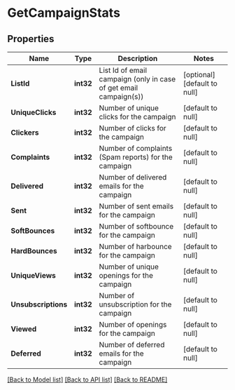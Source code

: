 # GetCampaignStats

## Properties
Name | Type | Description | Notes
------------ | ------------- | ------------- | -------------
**ListId** | **int32** | List Id of email campaign (only in case of get email campaign(s)) | [optional] [default to null]
**UniqueClicks** | **int32** | Number of unique clicks for the campaign | [default to null]
**Clickers** | **int32** | Number of clicks for the campaign | [default to null]
**Complaints** | **int32** | Number of complaints (Spam reports) for the campaign | [default to null]
**Delivered** | **int32** | Number of delivered emails for the campaign | [default to null]
**Sent** | **int32** | Number of sent emails for the campaign | [default to null]
**SoftBounces** | **int32** | Number of softbounce for the campaign | [default to null]
**HardBounces** | **int32** | Number of harbounce for the campaign | [default to null]
**UniqueViews** | **int32** | Number of unique openings for the campaign | [default to null]
**Unsubscriptions** | **int32** | Number of unsubscription for the campaign | [default to null]
**Viewed** | **int32** | Number of openings for the campaign | [default to null]
**Deferred** | **int32** | Number of deferred emails for the campaign | [default to null]

[[Back to Model list]](../README.md#documentation-for-models) [[Back to API list]](../README.md#documentation-for-api-endpoints) [[Back to README]](../README.md)


